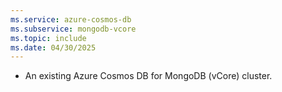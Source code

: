 ```yaml
---
ms.service: azure-cosmos-db
ms.subservice: mongodb-vcore
ms.topic: include
ms.date: 04/30/2025
---
```


- An existing Azure Cosmos DB for MongoDB (vCore) cluster.
